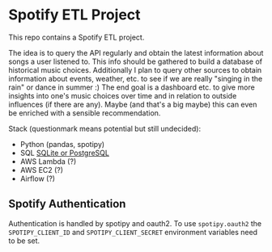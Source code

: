# Spotify ETL Project

This repo contains a Spotify ETL project. 

The idea is to query the API regularly and obtain the latest information about songs a user listened to. 
This info should be gathered to build a database of historical music choices.
Additionally I plan to query other sources to obtain information about events, weather, etc. to see if we are really "singing in the rain" or dance in summer :)
The end goal is a dashboard etc. to give more insights into one's music choices over time and in relation to outside influences (if there are any).
Maybe (and that's a big maybe) this can even be enriched with a sensible recommendation. 


Stack (questionmark means potential but still undecided):

- Python (pandas, spotipy)
- SQL [SQLite or PostgreSQL](?)
- AWS Lambda (?)
- AWS EC2 (?)
- Airflow (?)



## Spotify Authentication

Authentication is handled by spotipy and oauth2. 
To use `spotipy.oauth2` the `SPOTIPY_CLIENT_ID` and `SPOTIPY_CLIENT_SECRET` environment variables need to be set.